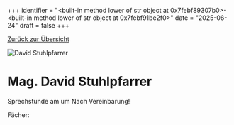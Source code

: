 
+++
identifier = "<built-in method lower of str object at 0x7febf89307b0>-<built-in method lower of str object at 0x7febf91be2f0>"
date = "2025-06-24"
draft = false
+++

 [Zurück zur Übersicht](/schule/lehrpersonal/)

<div class="row">
<div class="column">
<img src="/images/personal/Stuhlpfarrer.jpg" alt="David Stuhlpfarrer"> 
</div>
<div class="column">

# Mag. David Stuhlpfarrer 

Sprechstunde am  um Nach Vereinbarung!

Fächer: 













</div>
</div> 

